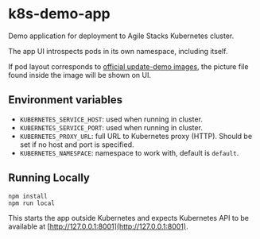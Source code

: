 # k8s-demo-app

Demo application for deployment to Agile Stacks Kubernetes cluster.

The app UI introspects pods in its own namespace, including itself.

If pod layout corresponds to [official update-demo images](https://github.com/kubernetes/kubernetes.github.io/tree/master/docs/user-guide/update-demo/images), the picture file found inside the image will be shown on UI.

## Environment variables

* `KUBERNETES_SERVICE_HOST`: used when running in cluster.
* `KUBERNETES_SERVICE_PORT`: used when running in cluster.
* `KUBERNETES_PROXY_URL`: full URL to Kubernetes proxy (HTTP). Should be set if no host and port is specified.
* `KUBERNETES_NAMESPACE`: namespace to work with, default is `default`.

## Running Locally

```
npm install
npm run local
```

This starts the app outside Kubernetes and expects Kubernetes API to be available at [http://127.0.0.1:8001](http://127.0.0.1:8001).
